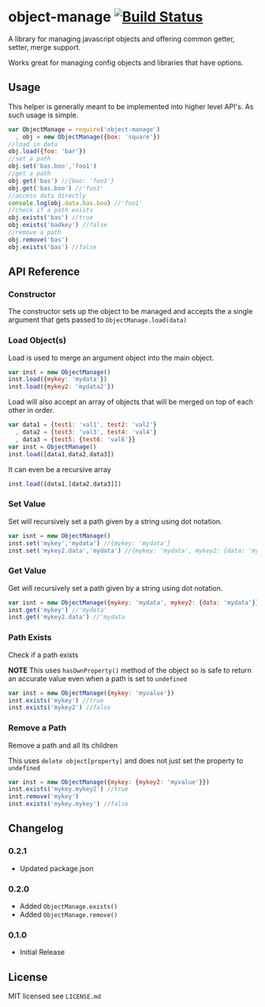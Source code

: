 object-manage [![Build Status](https://travis-ci.org/snailjs/object-manage.png?branch=master)](https://travis-ci.org/snailjs/object-manage)
=============

A library for managing javascript objects and offering common getter, setter, merge support.

Works great for managing config objects and libraries that have options.


## Usage

This helper is generally meant to be implemented into higher level API's. As such usage is
simple.

```js
var ObjectManage = require('object-manage')
  , obj = new ObjectManage({box: 'square'})
//load in data
obj.load({foo: 'bar'})
//set a path
obj.set('bas.boo','foo1')
//get a path
obj.get('bas') //{boo: 'foo1'}
obj.get('bas.boo') //'foo1'
//access data directly
console.log(obj.data.bas.boo) //'foo1'
//check if a path exists
obj.exists('bas') //true
obj.exists('badkey') //false
//remove a path
obj.remove('bas')
obj.exists('bas') //false
```

## API Reference

### Constructor

The constructor sets up the object to be managed and accepts
the a single argument that gets passed to `ObjectManage.load(data)`

### Load Object(s)

Load is used to merge an argument object into the main object.

```js
var inst = new ObjectManage()
inst.load({mykey: 'mydata'})
inst.load({mykey2: 'mydata2'})
```

Load will also accept an array of objects that will
be merged on top of each other in order.

```js
var data1 = {test1: 'val1', test2: 'val2'}
  , data2 = {test3: 'val3', test4: 'val4'}
  , data3 = {test5: {test6: 'val6'}}
var inst = ObjectManage()
inst.load([data1,data2,data3])
```

It can even be a recursive array

```js
inst.load([data1,[data2,data3]])
```

### Set Value

Set will recursively set a path given by a string using dot notation.

```js
var isnt = new ObjectManage()
inst.set('mykey','mydata') //{mykey: 'mydata'}
inst.set('mykey2.data','mydata') //{mykey: 'mydata', mykey2: {data: 'mydata'}}
```

### Get Value

Get will recursively set a path given by a string using dot notation.

```js
var isnt = new ObjectManage({mykey: 'mydata', mykey2: {data: 'mydata'}})
inst.get('mykey') //'mydata'
inst.get('mykey2.data') //'mydata
```

### Path Exists

Check if a path exists

**NOTE** This uses `hasOwnProperty()` method of the object so is safe
to return an accurate value even when a path is set to `undefined`

```js
var inst = new ObjectManage({mykey: 'myvalue'})
inst.exists('mykey') //true
inst.exists('mykey2') //false
```

### Remove a Path

Remove a path and all its children

This uses `delete object[property]` and does not just set the property
to `undefined`

```js
var inst = new ObjectManage({mykey: {mykey2: 'myvalue'}})
inst.exists('mykey.mykey2') //true
inst.remove('mykey')
inst.exists('mykey.mykey') //false
```

## Changelog

### 0.2.1
* Updated package.json

### 0.2.0
* Added `ObjectManage.exists()`
* Added `ObjectManage.remove()`

### 0.1.0
* Initial Release

## License

MIT licensed see `LICENSE.md`
